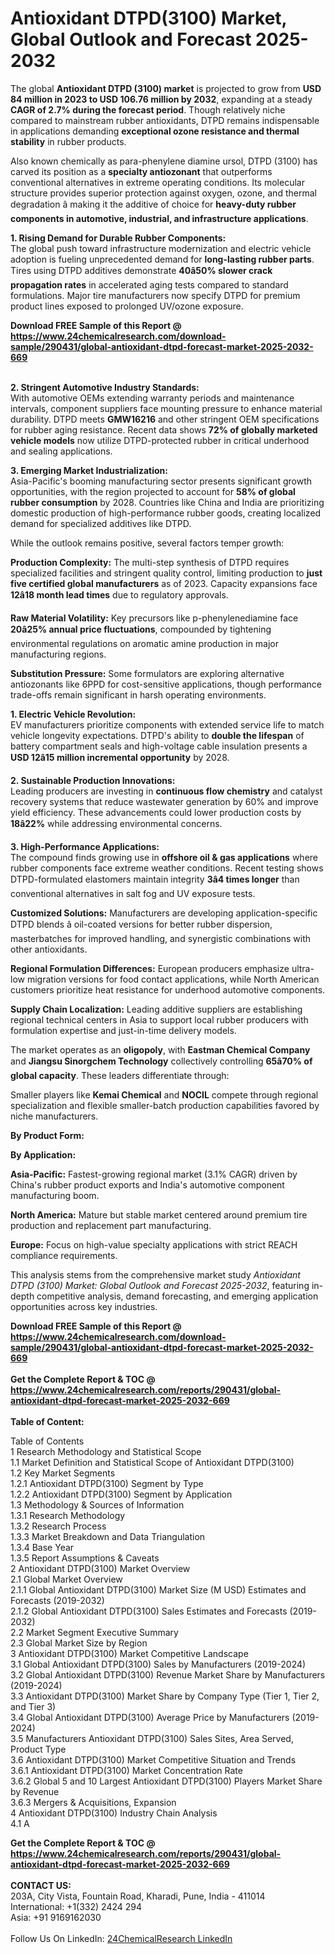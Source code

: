 <h1>Antioxidant DTPD(3100) Market, Global Outlook and Forecast 2025-2032</h1><p>The global <strong>Antioxidant DTPD (3100) market</strong> is projected to grow from <strong>USD 84 million in 2023 to USD 106.76 million by 2032</strong>, expanding at a steady <strong>CAGR of 2.7% during the forecast period</strong>. Though relatively niche compared to mainstream rubber antioxidants, DTPD remains indispensable in applications demanding <strong>exceptional ozone resistance and thermal stability</strong> in rubber products.</p><p>Also known chemically as para-phenylene diamine ursol, DTPD (3100) has carved its position as a <strong>specialty antiozonant</strong> that outperforms conventional alternatives in extreme operating conditions. Its molecular structure provides superior protection against oxygen, ozone, and thermal degradation â making it the additive of choice for <strong>heavy-duty rubber components in automotive, industrial, and infrastructure applications</strong>.</p><p><strong>1. Rising Demand for Durable Rubber Components:</strong><br>
The global push toward infrastructure modernization and electric vehicle adoption is fueling unprecedented demand for <strong>long-lasting rubber parts</strong>. Tires using DTPD additives demonstrate <strong>40â50% slower crack propagation rates</strong> in accelerated aging tests compared to standard formulations. Major tire manufacturers now specify DTPD for premium product lines exposed to prolonged UV/ozone exposure.</p><div><b>Download FREE Sample of this Report @ 
            <a href="https://www.24chemicalresearch.com/download-sample/290431/global-antioxidant-dtpd-forecast-market-2025-2032-669">
            https://www.24chemicalresearch.com/download-sample/290431/global-antioxidant-dtpd-forecast-market-2025-2032-669</a></b></div><br><p><strong>2. Stringent Automotive Industry Standards:</strong><br>
With automotive OEMs extending warranty periods and maintenance intervals, component suppliers face mounting pressure to enhance material durability. DTPD meets <strong>GMW16216</strong> and other stringent OEM specifications for rubber aging resistance. Recent data shows <strong>72% of globally marketed vehicle models</strong> now utilize DTPD-protected rubber in critical underhood and sealing applications.</p><p><strong>3. Emerging Market Industrialization:</strong><br>
Asia-Pacific's booming manufacturing sector presents significant growth opportunities, with the region projected to account for <strong>58% of global rubber consumption</strong> by 2028. Countries like China and India are prioritizing domestic production of high-performance rubber goods, creating localized demand for specialized additives like DTPD.</p><p>While the outlook remains positive, several factors temper growth:</p><p><strong>Production Complexity:</strong> The multi-step synthesis of DTPD requires specialized facilities and stringent quality control, limiting production to <strong>just five certified global manufacturers</strong> as of 2023. Capacity expansions face <strong>12â18 month lead times</strong> due to regulatory approvals.</p><p><strong>Raw Material Volatility:</strong> Key precursors like p-phenylenediamine face <strong>20â25% annual price fluctuations</strong>, compounded by tightening environmental regulations on aromatic amine production in major manufacturing regions.</p><p><strong>Substitution Pressure:</strong> Some formulators are exploring alternative antiozonants like 6PPD for cost-sensitive applications, though performance trade-offs remain significant in harsh operating environments.</p><p><strong>1. Electric Vehicle Revolution:</strong><br>
EV manufacturers prioritize components with extended service life to match vehicle longevity expectations. DTPD's ability to <strong>double the lifespan</strong> of battery compartment seals and high-voltage cable insulation presents a <strong>USD 12â15 million incremental opportunity</strong> by 2028.</p><p><strong>2. Sustainable Production Innovations:</strong><br>
Leading producers are investing in <strong>continuous flow chemistry</strong> and catalyst recovery systems that reduce wastewater generation by 60% and improve yield efficiency. These advancements could lower production costs by <strong>18â22%</strong> while addressing environmental concerns.</p><p><strong>3. High-Performance Applications:</strong><br>
The compound finds growing use in <strong>offshore oil &amp; gas applications</strong> where rubber components face extreme weather conditions. Recent testing shows DTPD-formulated elastomers maintain integrity <strong>3â4 times longer</strong> than conventional alternatives in salt fog and UV exposure tests.</p><p><strong>Customized Solutions:</strong> Manufacturers are developing application-specific DTPD blends â oil-coated versions for better rubber dispersion, masterbatches for improved handling, and synergistic combinations with other antioxidants.</p><p><strong>Regional Formulation Differences:</strong> European producers emphasize ultra-low migration versions for food contact applications, while North American customers prioritize heat resistance for underhood automotive components.</p><p><strong>Supply Chain Localization:</strong> Leading additive suppliers are establishing regional technical centers in Asia to support local rubber producers with formulation expertise and just-in-time delivery models.</p><p>The market operates as an <strong>oligopoly</strong>, with <strong>Eastman Chemical Company</strong> and <strong>Jiangsu Sinorgchem Technology</strong> collectively controlling <strong>65â70% of global capacity</strong>. These leaders differentiate through:</p><p>Smaller players like <strong>Kemai Chemical</strong> and <strong>NOCIL</strong> compete through regional specialization and flexible smaller-batch production capabilities favored by niche manufacturers.</p><p><strong>By Product Form:</strong></p><p><strong>By Application:</strong></p><p><strong>Asia-Pacific:</strong> Fastest-growing regional market (3.1% CAGR) driven by China's rubber product exports and India's automotive component manufacturing boom.</p><p><strong>North America:</strong> Mature but stable market centered around premium tire production and replacement part manufacturing.</p><p><strong>Europe:</strong> Focus on high-value specialty applications with strict REACH compliance requirements.</p><p>This analysis stems from the comprehensive market study <em>Antioxidant DTPD (3100) Market: Global Outlook and Forecast 2025-2032</em>, featuring in-depth competitive analysis, demand forecasting, and emerging application opportunities across key industries.</p><div><b>Download FREE Sample of this Report @ 
            <a href="https://www.24chemicalresearch.com/download-sample/290431/global-antioxidant-dtpd-forecast-market-2025-2032-669">
            https://www.24chemicalresearch.com/download-sample/290431/global-antioxidant-dtpd-forecast-market-2025-2032-669</a></b></div><br><div><b>Get the Complete Report & TOC @ 
            <a href="https://www.24chemicalresearch.com/reports/290431/global-antioxidant-dtpd-forecast-market-2025-2032-669">
            https://www.24chemicalresearch.com/reports/290431/global-antioxidant-dtpd-forecast-market-2025-2032-669</a></b></div><br>
            <b>Table of Content:</b><p>Table of Contents<br />
1 Research Methodology and Statistical Scope<br />
1.1 Market Definition and Statistical Scope of Antioxidant DTPD(3100)<br />
1.2 Key Market Segments<br />
1.2.1 Antioxidant DTPD(3100) Segment by Type<br />
1.2.2 Antioxidant DTPD(3100) Segment by Application<br />
1.3 Methodology & Sources of Information<br />
1.3.1 Research Methodology<br />
1.3.2 Research Process<br />
1.3.3 Market Breakdown and Data Triangulation<br />
1.3.4 Base Year<br />
1.3.5 Report Assumptions & Caveats<br />
2 Antioxidant DTPD(3100) Market Overview<br />
2.1 Global Market Overview<br />
2.1.1 Global Antioxidant DTPD(3100) Market Size (M USD) Estimates and Forecasts (2019-2032)<br />
2.1.2 Global Antioxidant DTPD(3100) Sales Estimates and Forecasts (2019-2032)<br />
2.2 Market Segment Executive Summary<br />
2.3 Global Market Size by Region<br />
3 Antioxidant DTPD(3100) Market Competitive Landscape<br />
3.1 Global Antioxidant DTPD(3100) Sales by Manufacturers (2019-2024)<br />
3.2 Global Antioxidant DTPD(3100) Revenue Market Share by Manufacturers (2019-2024)<br />
3.3 Antioxidant DTPD(3100) Market Share by Company Type (Tier 1, Tier 2, and Tier 3)<br />
3.4 Global Antioxidant DTPD(3100) Average Price by Manufacturers (2019-2024)<br />
3.5 Manufacturers Antioxidant DTPD(3100) Sales Sites, Area Served, Product Type<br />
3.6 Antioxidant DTPD(3100) Market Competitive Situation and Trends<br />
3.6.1 Antioxidant DTPD(3100) Market Concentration Rate<br />
3.6.2 Global 5 and 10 Largest Antioxidant DTPD(3100) Players Market Share by Revenue<br />
3.6.3 Mergers & Acquisitions, Expansion<br />
4 Antioxidant DTPD(3100) Industry Chain Analysis<br />
4.1 A</p><div><b>Get the Complete Report & TOC @ 
            <a href="https://www.24chemicalresearch.com/reports/290431/global-antioxidant-dtpd-forecast-market-2025-2032-669">
            https://www.24chemicalresearch.com/reports/290431/global-antioxidant-dtpd-forecast-market-2025-2032-669</a></b></div><br><b>CONTACT US:</b><br>
            203A, City Vista, Fountain Road, Kharadi, Pune, India - 411014<br>
            International: +1(332) 2424 294<br>
            Asia: +91 9169162030 <br><br>
            Follow Us On LinkedIn: <a href="https://www.linkedin.com/company/24chemicalresearch/">24ChemicalResearch LinkedIn</a>